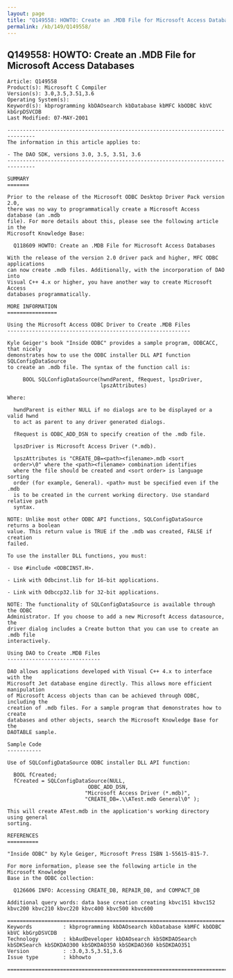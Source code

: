 ```yaml
---
layout: page
title: "Q149558: HOWTO: Create an .MDB File for Microsoft Access Databases"
permalink: /kb/149/Q149558/
---
```


## Q149558: HOWTO: Create an .MDB File for Microsoft Access Databases

	Article: Q149558
	Product(s): Microsoft C Compiler
	Version(s): 3.0,3.5,3.51,3.6
	Operating System(s): 
	Keyword(s): kbprogramming kbDAOsearch kbDatabase kbMFC kbODBC kbVC kbGrpDSVCDB
	Last Modified: 07-MAY-2001
	
	-------------------------------------------------------------------------------
	The information in this article applies to:
	
	- The DAO SDK, versions 3.0, 3.5, 3.51, 3.6 
	-------------------------------------------------------------------------------
	
	SUMMARY
	=======
	
	Prior to the release of the Microsoft ODBC Desktop Driver Pack version 2.0,
	there was no way to programmatically create a Microsoft Access database (an .mdb
	file). For more details about this, please see the following article in the
	Microsoft Knowledge Base:
	
	  Q118609 HOWTO: Create an .MDB File for Microsoft Access Databases
	
	With the release of the version 2.0 driver pack and higher, MFC ODBC applications
	can now create .mdb files. Additionally, with the incorporation of DAO into
	Visual C++ 4.x or higher, you have another way to create Microsoft Access
	databases programmatically.
	
	MORE INFORMATION
	================
	
	Using the Microsoft Access ODBC Driver to Create .MDB Files
	-----------------------------------------------------------
	
	Kyle Geiger's book "Inside ODBC" provides a sample program, ODBCACC, that nicely
	demonstrates how to use the ODBC installer DLL API function SQLConfigDataSource
	to create an .mdb file. The syntax of the function call is:
	
	     BOOL SQLConfigDataSource(hwndParent, fRequest, lpszDriver,
	                              lpszAttributes)
	
	Where:
	
	  hwndParent is either NULL if no dialogs are to be displayed or a valid hwnd
	  to act as parent to any driver generated dialogs.
	
	  fRequest is ODBC_ADD_DSN to specify creation of the .mdb file.
	
	  lpszDriver is Microsoft Access Driver (*.mdb).
	
	  lpszAttributes is "CREATE_DB=<path><filename>.mdb <sort
	  order>\0" where the <path><filename> combination identifies
	  where the file should be created and <sort order> is language sorting
	  order (for example, General). <path> must be specified even if the .mdb
	  is to be created in the current working directory. Use standard relative path
	  syntax.
	
	NOTE: Unlike most other ODBC API functions, SQLConfigDataSource returns a boolean
	value. This return value is TRUE if the .mdb was created, FALSE if creation
	failed.
	
	To use the installer DLL functions, you must:
	
	- Use #include <ODBCINST.H>.
	
	- Link with Odbcinst.lib for 16-bit applications.
	
	- Link with Odbccp32.lib for 32-bit applications.
	
	NOTE: The functionality of SQLConfigDataSource is available through the ODBC
	Administrator. If you choose to add a new Microsoft Access datasource, the
	driver dialog includes a Create button that you can use to create an .mdb file
	interactively.
	
	Using DAO to Create .MDB Files
	------------------------------
	
	DAO allows applications developed with Visual C++ 4.x to interface with the
	Microsoft Jet database engine directly. This allows more efficient manipulation
	of Microsoft Access objects than can be achieved through ODBC, including the
	creation of .mdb files. For a sample program that demonstrates how to create
	databases and other objects, search the Microsoft Knowledge Base for the
	DAOTABLE sample.
	
	Sample Code
	-----------
	
	Use of SQLConfigDataSource ODBC installer DLL API function:
	
	  BOOL fCreated;
	  fCreated = SQLConfigDataSource(NULL,
	                          ODBC_ADD_DSN,
	                         "Microsoft Access Driver (*.mdb)",
	                         "CREATE_DB=.\\ATest.mdb General\0" );
	
	This will create ATest.mdb in the application's working directory using general
	sorting.
	
	REFERENCES
	==========
	
	"Inside ODBC" by Kyle Geiger, Microsoft Press ISBN 1-55615-815-7.
	
	For more information, please see the following article in the Microsoft Knowledge
	Base in the ODBC collection:
	
	  Q126606 INFO: Accessing CREATE_DB, REPAIR_DB, and COMPACT_DB
	
	Additional query words: data base creation creating kbvc151 kbvc152 kbvc200 kbvc210 kbvc220 kbvc400 kbvc500 kbvc600
	
	======================================================================
	Keywords          : kbprogramming kbDAOsearch kbDatabase kbMFC kbODBC kbVC kbGrpDSVCDB 
	Technology        : kbAudDeveloper kbDAOsearch kbSDKDAOSearch kbSDKSearch kbSDKDAO300 kbSDKDAO350 kbSDKDAO360 kbSDKDAO351
	Version           : :3.0,3.5,3.51,3.6
	Issue type        : kbhowto
	
	=============================================================================
	
